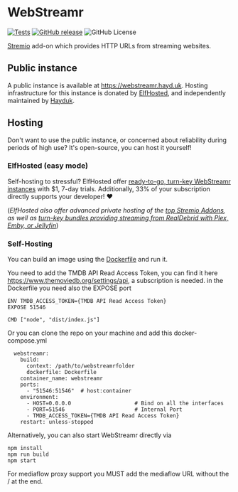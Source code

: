 # WebStreamr

[![Tests](https://github.com/webstreamr/webstreamr/workflows/Tests/badge.svg)](https://github.com/webstreamr/webstreamr/actions/workflows/tests.yml)
[![GitHub release](https://img.shields.io/github/v/release/webstreamr/webstreamr)](https://github.com/webstreamr/webstreamr/releases)
![GitHub License](https://img.shields.io/github/license/webstreamr/webstreamr)

[Stremio](https://www.stremio.com/) add-on which provides HTTP URLs from streaming websites.

## Public instance

A public instance is available at https://webstreamr.hayd.uk. Hosting infrastructure for this instance is donated by [ElfHosted](https://elfhosted.com), and independently maintained by [Hayduk](https://hayd.uk).

## Hosting

Don't want to use the public instance, or concerned about reliability during periods of high use? It's open-source, you can host it yourself!

### ElfHosted (easy mode)

Self-hosting to stressful? ElfHosted offer [ready-to-go, turn-key WebStreamr instances](https://store.elfhosted.com/product/webstreamr/) with $1, 7-day trials. Additionally, 33% of your subscription directly supports your developer! ❤️

(*ElfHosted also offer advanced private hosting of the [top Stremio Addons](https://store.elfhosted.com/product-category/stremio-addons/elf/webstreamr/), as well as [turn-key bundles providing streaming from RealDebrid with Plex, Emby, or Jellyfin](https://store.elfhosted.com/product-category/streaming-bundles/elf/webstreamr/)*)

### Self-Hosting

You can build an image using the [Dockerfile](./Dockerfile) and run it.

You need to add the TMDB API Read Access Token, you can find it here https://www.themoviedb.org/settings/api, a subscription is needed.
in the Dockerfile you need also the EXPOSE port
```
ENV TMDB_ACCESS_TOKEN={TMDB API Read Access Token}
EXPOSE 51546

CMD ["node", "dist/index.js"]
```
Or you can clone the repo on your machine and add this docker-compose.yml
```
  webstreamr:
    build:
      context: /path/to/webstreamrfolder
      dockerfile: Dockerfile
    container_name: webstreamr
    ports:
      - "51546:51546"  # host:container
    environment:
      - HOST=0.0.0.0                    # Bind on all the interfaces
      - PORT=51546                      # Internal Port
      - TMDB_ACCESS_TOKEN={TMDB API Read Access Token}
    restart: unless-stopped
```


Alternatively, you can also start WebStreamr directly via

```shell
npm install
npm run build
npm start
```

For mediaflow proxy support you MUST add the mediaflow URL without the / at the end.
